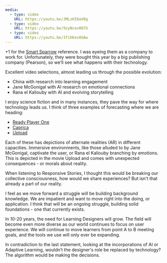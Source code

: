 ```yaml
---
media:
  - type: video
    URL: https://youtu.be/JMLsHI8aV0g
  - type: video
    URL: https://youtu.be/9zyNcov087U
  - type: video
    URL: https://youtu.be/3fihKos8GAw
---
```


\+1 for the [Smart Sparrow](https://www.smartsparrow.com/what-is-adaptive-learning/) reference. I was eyeing them as a company to work for. Unfortunately, they were bought this year by a big publishing company (Pearson), so we’ll see what happens with their technology.

Excellent video selections, almost leading us through the possible evolution:

-   China with research into learning engagement
-   Jane McGonigal with AI research on emotional connections
-   Rana el Kaliouby with AI and evolving storytelling

I enjoy science fiction and in many instances, they pave the way for where technology leads us. I think of three examples of forecasting where we are heading:

-   [Ready Player One](https://youtu.be/cSp1dM2Vj48)
-   [Caprica](https://youtu.be/ccHORot0vNA)
-   [Upload](https://youtu.be/0ZfZj2bn_xg)

Each of these has depictions of alternate realities (AR) in different capacities. Immersive environments, like those alluded to by Jane McGonigal, captivate the user, or Rana el Kaliouby branching by emotions. This is depicted in the movie Upload and comes with unexpected consequences - or morals about reality.

When listening to Responsive Stories, I thought this would be breaking our collective consciousness, how would we share experiences? But isn't that already a part of our reality.

I feel as we move forward a struggle will be building background knowledge. We are impatient and want to move right into the doing, or application. I think that will be an ongoing struggle, building solid foundations - one that currently exists.

In 10-20 years, the need for Learning Designers will grow. The field will become even more diverse as our world continues to focus on user experience. We will continue to move learners from point A to B meeting goals, and the tools we use will only ever be expanding.

In contradiction to the last statement, looking at the incorporations of AI or Adaptive Learning, wouldn’t the designer's role be replaced by technology? The algorithm would be making the decisions.
